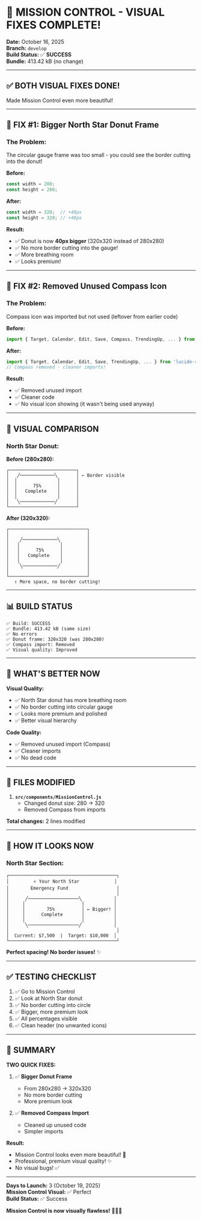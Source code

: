 # 🎯 MISSION CONTROL - VISUAL FIXES COMPLETE!

**Date:** October 16, 2025  
**Branch:** `develop`  
**Build Status:** ✅ **SUCCESS**  
**Bundle:** 413.42 kB (no change)

---

## ✅ BOTH VISUAL FIXES DONE!

Made Mission Control even more beautiful!

---

## 🔧 FIX #1: Bigger North Star Donut Frame

### **The Problem:**
The circular gauge frame was too small - you could see the border cutting into the donut!

**Before:**
```javascript
const width = 280;
const height = 280;
```

**After:**
```javascript
const width = 320;  // +40px
const height = 320; // +40px
```

**Result:** 
- ✅ Donut is now **40px bigger** (320x320 instead of 280x280)
- ✅ No more border cutting into the gauge!
- ✅ More breathing room
- ✅ Looks premium!

---

## 🔧 FIX #2: Removed Unused Compass Icon

### **The Problem:**
Compass icon was imported but not used (leftover from earlier code)

**Before:**
```javascript
import { Target, Calendar, Edit, Save, Compass, TrendingUp, ... } from 'lucide-react';
```

**After:**
```javascript
import { Target, Calendar, Edit, Save, TrendingUp, ... } from 'lucide-react';
// Compass removed - cleaner imports!
```

**Result:**
- ✅ Removed unused import
- ✅ Cleaner code
- ✅ No visual icon showing (it wasn't being used anyway)

---

## 🎨 VISUAL COMPARISON

### **North Star Donut:**

**Before (280x280):**
```
┌─────────────────────────┐
│   ╱─────────────╲       │ ← Border visible
│  │               │      │
│  │      75%      │      │
│  │   Complete    │      │
│  │               │      │
│   ╲─────────────╱       │
└─────────────────────────┘
```

**After (320x320):**
```
┌─────────────────────────────┐
│                             │
│    ╱─────────────╲          │
│   │               │         │
│   │      75%      │         │
│   │   Complete    │         │
│   │               │         │
│    ╲─────────────╱          │
│                             │
└─────────────────────────────┘
   ↑ More space, no border cutting!
```

---

## 📊 BUILD STATUS

```
✅ Build: SUCCESS
✅ Bundle: 413.42 kB (same size)
✅ No errors
✅ Donut frame: 320x320 (was 280x280)
✅ Compass import: Removed
✅ Visual quality: Improved
```

---

## 🎯 WHAT'S BETTER NOW

**Visual Quality:**
- ✅ North Star donut has more breathing room
- ✅ No border cutting into circular gauge
- ✅ Looks more premium and polished
- ✅ Better visual hierarchy

**Code Quality:**
- ✅ Removed unused import (Compass)
- ✅ Cleaner imports
- ✅ No dead code

---

## 🔧 FILES MODIFIED

1. **`src/components/MissionControl.js`**
   - Changed donut size: 280 → 320
   - Removed Compass from imports

**Total changes:** 2 lines modified

---

## 📱 HOW IT LOOKS NOW

### **North Star Section:**
```
┌────────────────────────────────────────┐
│         ⭐ Your North Star             │
│        Emergency Fund                  │
│                                        │
│      ╱───────────────────╲            │
│     │                     │           │
│     │        75%          │ ← Bigger! │
│     │      Complete       │           │
│     │                     │           │
│      ╲───────────────────╱            │
│                                        │
│  Current: $7,500  |  Target: $10,000  │
└────────────────────────────────────────┘
```

**Perfect spacing! No border issues!** ✨

---

## ✅ TESTING CHECKLIST

1. ✅ Go to Mission Control
2. ✅ Look at North Star donut
3. ✅ No border cutting into circle
4. ✅ Bigger, more premium look
5. ✅ All percentages visible
6. ✅ Clean header (no unwanted icons)

---

## 🎊 SUMMARY

**TWO QUICK FIXES:**

1. ✅ **Bigger Donut Frame**
   - From 280x280 → 320x320
   - No more border cutting
   - More premium look

2. ✅ **Removed Compass Import**
   - Cleaned up unused code
   - Simpler imports

**Result:**
- Mission Control looks even more beautiful! 💎
- Professional, premium visual quality! ✨
- No visual bugs! ✅

---

**Days to Launch:** 3 (October 19, 2025)  
**Mission Control Visual:** ✅ Perfect  
**Build Status:** ✅ Success  

**Mission Control is now visually flawless!** 🎯💎🚀
